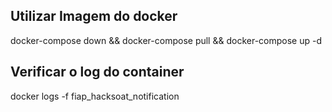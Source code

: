## Utilizar Imagem do docker
docker-compose down && docker-compose pull && docker-compose up -d

## Verificar o log do container 
docker logs -f fiap_hacksoat_notification
